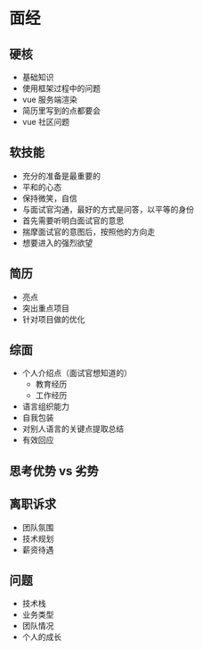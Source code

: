 <!--
 * @Author: your name
 * @Date: 2021-04-02 09:25:17
 * @LastEditTime: 2021-07-30 11:10:43
 * @LastEditors: Please set LastEditors
 * @Description: In User Settings Edit
 * @FilePath: \vue-note\Tips\面经.md
-->

# 面经

## 硬核

- 基础知识
- 使用框架过程中的问题
- vue 服务端渲染
- 简历里写到的点都要会
- vue 社区问题

## 软技能

- 充分的准备是最重要的
- 平和的心态
- 保持微笑，自信
- 与面试官沟通，最好的方式是问答，以平等的身份
- 首先需要听明白面试官的意思
- 揣摩面试官的意图后，按照他的方向走
- 想要进入的强烈欲望

## 简历

- 亮点
- 突出重点项目
- 针对项目做的优化

## 综面

- 个人介绍点（面试官想知道的）
  - 教育经历
  - 工作经历
- 语言组织能力
- 自我包装
- 对别人语言的关键点提取总结
- 有效回应

## 思考优势 vs 劣势

## 离职诉求

- 团队氛围
- 技术规划
- 薪资待遇

## 问题

- 技术栈
- 业务类型
- 团队情况
- 个人的成长
